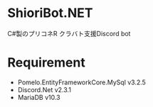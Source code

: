# ShioriBot.NET
C#製のプリコネR クラバト支援Discord bot

# Requirement

* Pomelo.EntityFrameworkCore.MySql v3.2.5
* Discord.Net v2.3.1
* MariaDB v10.3
